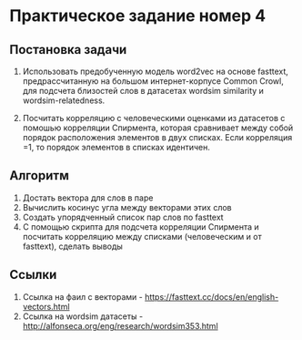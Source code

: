 # Практическое задание номер 4


## Постановка задачи

1. Использовать предобученную модель word2vec на основе fasttext, предрассчитанную на большом интернет-корпусе Common Crowl, для подсчета близостей слов в датасетах wordsim similarity и wordsim-relatedness.

2. Посчитать корреляцию с человеческими оценками из датасетов с помошью корреляции Спирмента, которая сравнивает между собой порядок расположения элементов в двух списках. Если корреляция =1, то порядок элементов в списках идентичен.
 

## Алгоритм
1. Достать вектора для слов в паре 
2. Вычислить косинус угла между векторами этих слов
3. Создать упорядченный список пар слов по fasttext 
4. С помощью скрипта для подсчета корреляции Спирмента и посчитать корреляцию между списками (человеческим и от fasttext), сделать выводы

## Ссылки
1. Ссылка на фаил с векторами - https://fasttext.cc/docs/en/english-vectors.html
2. Ссылка на wordsim датасеты - http://alfonseca.org/eng/research/wordsim353.html
